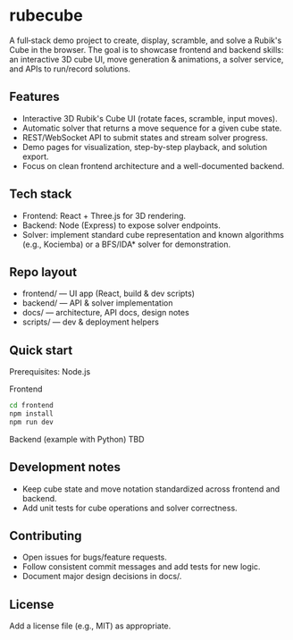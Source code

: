 # rubecube

A full‑stack demo project to create, display, scramble, and solve a Rubik's Cube in the browser. The goal is to showcase frontend and backend skills: an interactive 3D cube UI, move generation & animations, a solver service, and APIs to run/record solutions.

## Features
- Interactive 3D Rubik's Cube UI (rotate faces, scramble, input moves).
- Automatic solver that returns a move sequence for a given cube state.
- REST/WebSocket API to submit states and stream solver progress.
- Demo pages for visualization, step-by-step playback, and solution export.
- Focus on clean frontend architecture and a well-documented backend.

## Tech stack
- Frontend: React + Three.js for 3D rendering.
- Backend: Node (Express) to expose solver endpoints.
- Solver: implement standard cube representation and known algorithms (e.g., Kociemba) or a BFS/IDA* solver for demonstration.

## Repo layout
- frontend/ — UI app (React, build & dev scripts)
- backend/ — API & solver implementation
- docs/ — architecture, API docs, design notes
- scripts/ — dev & deployment helpers

## Quick start
Prerequisites: Node.js

Frontend
```sh
cd frontend
npm install
npm run dev
```

Backend (example with Python)
TBD

## Development notes
- Keep cube state and move notation standardized across frontend and backend.
- Add unit tests for cube operations and solver correctness.

## Contributing
- Open issues for bugs/feature requests.
- Follow consistent commit messages and add tests for new logic.
- Document major design decisions in docs/.

## License
Add a license file (e.g., MIT) as appropriate.

